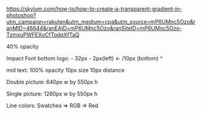 https://skylum.com/how-to/how-to-create-a-transparent-gradient-in-photoshop?utm_campaign=rakuten&utm_medium=cpa&utm_source=mP6UMnc5Ozo&ranMID=46644&ranEAID=mP6UMnc5Ozo&ranSiteID=mP6UMnc5Ozo-TzmxuPWFEXoCfTodqXfTaQ

40% opacity

Impact Font
bottom  logo:
    - 32px
    - 2px(left) <- /10px (bottom) ^

mid text:
    100% opacity
    10px size
    10px distance

Double picture:
    640px w by 550px h

Single picture:
    1280px w by 550px h

Line colors:
    Swatches => RGB => Red